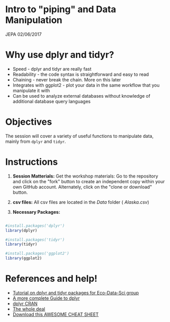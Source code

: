 # Intro to "piping" and Data Manipulation
JEPA
02/06/2017

# Why use dplyr and tidyr?

- Speed - dplyr and tidyr are really fast
- Readability - the code syntax is straightforward and easy to read
- Chaining - never break the chain. More on this later
- Integrates with ggplot2 - plot your data in the same workflow that you manipulate it with
- Can be used to analyze external databases without knowledge of additional database query languages

# Objectives
The session will cover a variety of useful functions to manipulate data, mainly from `dplyr` and `tidyr`.

# Instructions

1. **Session Matterials:** Get the workshop materials: Go to the repository and click on the "fork" button to create an independent copy within your own GitHub account. Alternately, click on the "clone or download" button. 

2. **csv files:** All csv files are located in the *Data* folder ( *Alaska.csv*)

4. **Necessary Packages:**


```r

#install.packages('dplyr')
library(dplyr) 

#install.packages('tidyr')
library(tidyr) 

#install.packages('ggplot2')
library(ggplot2) 

```
# References and help!

- [Tutorial on dplyr and tidyr packages for Eco-Data-Sci group](https://github.com/eco-data-science/dplyr-tidyr-tutorial)
- [A more complete Guide to dplyr](https://cran.rstudio.com/web/packages/dplyr/vignettes/introduction.html)
- [dplyr CRAN](https://cran.r-project.org/web/packages/dplyr/dplyr.pdf)
- [The whole deal](http://dplyr.tidyverse.org/articles/dplyr.html)
- [Download this AWESOME CHEAT SHEET](https://www.rstudio.com/wp-content/uploads/2015/02/data-wrangling-cheatsheet.pdf)